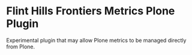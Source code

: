 Flint Hills Frontiers Metrics Plone Plugin
==========================================

Experimental plugin that may allow Plone metrics to be managed directly
from Plone.

